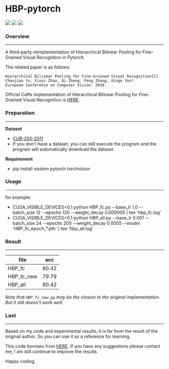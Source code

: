# HBP-pytorch
![](<https://img.shields.io/badge/license-GPL--3.0-blue.svg>) ![](<https://img.shields.io/badge/pytorch-%3E%3D0.4.0-yellow.svg>) ![](<https://img.shields.io/badge/updated-april%2014%202019-green.svg>)

### **Overview**

---

A third-party reimplementation of Hierarchical Bilinear Pooling for Fine-Grained Visual Recognition in Pytorch.

The related paper is as follows:
    
    Hierarchical Bilinear Pooling for Fine-Grained Visual Recognition[C]
    Chaojian Yu, Xinyi Zhao, Qi Zheng, Peng Zhang, Xinge You*
    European Conference on Computer Vision. 2018.

Official Caffe implementation of Hierarchical Bilinear Pooling for Fine-Grained Visual Recognition is [HERE](https://github.com/ChaojianYu/Hierarchical-Bilinear-Pooling).

### **Preparation**

---

**Dataset**

- [CUB-200-2011](<http://www.vision.caltech.edu/visipedia/CUB-200-2011.html>)
- If you don't have a dataset, you can still execute the program and the program will automatically download the dataset.

**Requirement**

- pip install visdom pytorch torchvision

### **Usage**

---

for example:

-  CUDA_VISIBLE_DEVICES=0,1 python HBP_fc.py --base_lr 1.0 --batch_size 12 --epochs 120 --weight_decay 0.000005 | tee 'hbp_fc.log'
- CUDA_VISIBLE_DEVICES=0,1 python HBP_all.py --base_lr 0.001 --batch_size 24 --epochs 200 --weight_decay 0.0005 --model 'HBP_fc_epoch_*.pth' | tee 'hbp_all.log'

###  **Result**

---

| file       |  acc  |
| ---------- | :---: |
| HBP_fc     | 80.42 |
| HBP_fc_new | 79.79 |
| HBP_all    | 80.42 |

*Note that `HBP_fc_new.py` may be the closest to the original implementation. But it still doesn't work well.*

### **Last**

---

Based on my code and experimental results, it is far from the result of the original author. So you can use it as a reference for learning.

This code borrows from [HERE](https://github.com/HaoMood/bilinear-cnn). If you have any suggestions please contact me, I am still continue to improve the results.

Happy coding.
